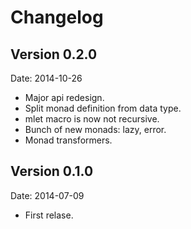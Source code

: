 # Changelog #

## Version 0.2.0 ##

Date: 2014-10-26

- Major api redesign.
- Split monad definition from data type.
- mlet macro is now not recursive.
- Bunch of new monads: lazy, error.
- Monad transformers.

## Version 0.1.0 ##

Date: 2014-07-09

- First relase.
